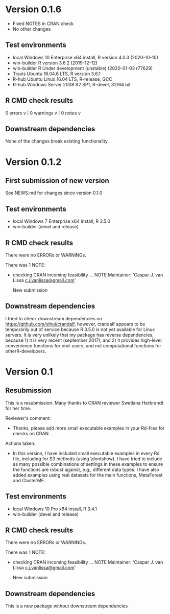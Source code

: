 # Version 0.1.6

* Fixed NOTES in CRAN check
* No other changes

## Test environments

* local Windows 10 Enterprise x64 install, R version 4.0.3 (2020-10-10)
* win-builder R version 3.6.2 (2019-12-12)
* win-builder R Under development (unstable) (2020-01-03 r77629)
* Travis Ubuntu 16.04.6 LTS, R version 3.6.1
* R-hub 	Ubuntu Linux 16.04 LTS, R-release, GCC
* R-hub Windows Server 2008 R2 SP1, R-devel, 32/64 bit

## R CMD check results

0 errors v | 0 warnings v | 0 notes v

## Downstream dependencies

None of the changes break existing functionality.

# Version 0.1.2

## First submission of new version
See NEWS.md for changes since version 0.1.0

## Test environments
* local Windows 7 Enterprise x64 install, R 3.5.0
* win-builder (devel and release)

## R CMD check results
There were no ERRORs or WARNINGs. 

There was 1 NOTE:

* 	checking CRAN incoming feasibility ... NOTE
	Maintainer: 'Caspar J. van Lissa <c.j.vanlissa@gmail.com>'

	New submission

## Downstream dependencies
I tried to check downstream dependencies on https://github.com/yihui/crandalf,
however, crandalf appears to be temporarily out of service because R 3.5.0 is 
not yet available for Linux servers. It is very unlikely that my package has
reverse dependencies, because 1) it is very recent (september 2017), and 2) it
provides high-level convenience functions for end-users, and not computational
functions for otherR-developers.

# Version 0.1

## Resubmission
This is a resubmission. Many thanks to CRAN reviewer Swetlana Herbrandt
for her time.

Reviewer's comment:
* 	Thanks, please add more small executable examples in your Rd-files
	for checks on CRAN.
	
Actions taken:
*	In this version, I have included small executable examples in every Rd file,
	including for S3 methods (using \dontshow).	I have tried to include as many
	possible combinations of settings in these examples to ensure the functions
	are robust against, e.g., different data types. I have also added examples
	using real datasets for the main functions, MetaForest and ClusterMF.


## Test environments
* local Windows 10 Pro x64 install, R 3.4.1
* win-builder (devel and release)

## R CMD check results
There were no ERRORs or WARNINGs. 

There was 1 NOTE:

* 	checking CRAN incoming feasibility ... NOTE
	Maintainer: 'Caspar J. van Lissa <c.j.vanlissa@gmail.com>'

	New submission

## Downstream dependencies
This is a new package without downstream dependencies
